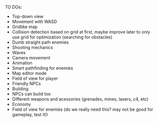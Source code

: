 TO DOs:
- Top-down view
- Movement with WASD
- Gridlike map
- Collision detection based on grid at first, maybe improve later to only use grid for optimization (searching for obstacles)
- Dumb straight path enemies
- Shooting mechanics
- Waves
- Camera movement
- Animation
- Smart pathfinding for enemies
- Map editor mode
- Field of view for player
- Friendly NPCs
- Building
- NPCs can build too
- Different weapons and acessories (grenades, mines, lasers, c4, etc)
- Economy
- Field of view for enemies (do we really need this? may not be good for gameplay, test it!)